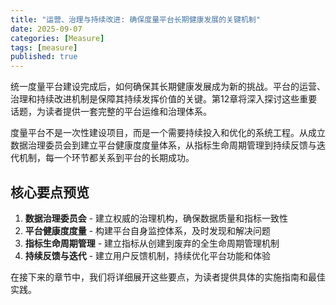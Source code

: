```yaml
---
title: "运营、治理与持续改进: 确保度量平台长期健康发展的关键机制"
date: 2025-09-07
categories: [Measure]
tags: [measure]
published: true
---
```

统一度量平台建设完成后，如何确保其长期健康发展成为新的挑战。平台的运营、治理和持续改进机制是保障其持续发挥价值的关键。第12章将深入探讨这些重要话题，为读者提供一套完整的平台运维和治理体系。

度量平台不是一次性建设项目，而是一个需要持续投入和优化的系统工程。从成立数据治理委员会到建立平台健康度度量体系，从指标生命周期管理到持续反馈与迭代机制，每一个环节都关系到平台的长期成功。

## 核心要点预览

1. **数据治理委员会** - 建立权威的治理机构，确保数据质量和指标一致性
2. **平台健康度度量** - 构建平台自身监控体系，及时发现和解决问题
3. **指标生命周期管理** - 建立指标从创建到废弃的全生命周期管理机制
4. **持续反馈与迭代** - 建立用户反馈机制，持续优化平台功能和体验

在接下来的章节中，我们将详细展开这些要点，为读者提供具体的实施指南和最佳实践。